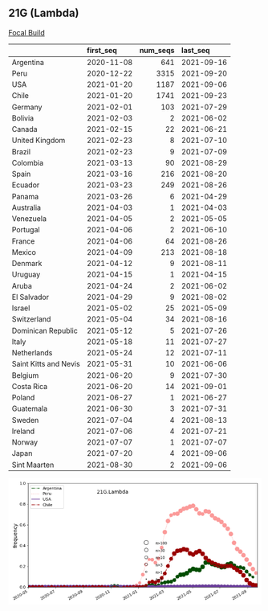 

## 21G (Lambda)
[Focal Build](https://nextstrain.org/groups/neherlab/ncov/21G.Lambda)

|                       | first_seq   |   num_seqs | last_seq   |
|:----------------------|:------------|-----------:|:-----------|
| Argentina             | 2020-11-08  |        641 | 2021-09-16 |
| Peru                  | 2020-12-22  |       3315 | 2021-09-20 |
| USA                   | 2021-01-20  |       1187 | 2021-09-06 |
| Chile                 | 2021-01-20  |       1741 | 2021-09-23 |
| Germany               | 2021-02-01  |        103 | 2021-07-29 |
| Bolivia               | 2021-02-03  |          2 | 2021-06-02 |
| Canada                | 2021-02-15  |         22 | 2021-06-21 |
| United Kingdom        | 2021-02-23  |          8 | 2021-07-10 |
| Brazil                | 2021-02-23  |          9 | 2021-07-09 |
| Colombia              | 2021-03-13  |         90 | 2021-08-29 |
| Spain                 | 2021-03-16  |        216 | 2021-08-20 |
| Ecuador               | 2021-03-23  |        249 | 2021-08-26 |
| Panama                | 2021-03-26  |          6 | 2021-04-29 |
| Australia             | 2021-04-03  |          1 | 2021-04-03 |
| Venezuela             | 2021-04-05  |          2 | 2021-05-05 |
| Portugal              | 2021-04-06  |          2 | 2021-06-10 |
| France                | 2021-04-06  |         64 | 2021-08-26 |
| Mexico                | 2021-04-09  |        213 | 2021-08-18 |
| Denmark               | 2021-04-12  |          9 | 2021-08-11 |
| Uruguay               | 2021-04-15  |          1 | 2021-04-15 |
| Aruba                 | 2021-04-24  |          2 | 2021-06-02 |
| El Salvador           | 2021-04-29  |          9 | 2021-08-02 |
| Israel                | 2021-05-02  |         25 | 2021-05-09 |
| Switzerland           | 2021-05-04  |         34 | 2021-08-16 |
| Dominican Republic    | 2021-05-12  |          5 | 2021-07-26 |
| Italy                 | 2021-05-18  |         11 | 2021-07-27 |
| Netherlands           | 2021-05-24  |         12 | 2021-07-11 |
| Saint Kitts and Nevis | 2021-05-31  |         10 | 2021-06-06 |
| Belgium               | 2021-06-20  |          9 | 2021-07-30 |
| Costa Rica            | 2021-06-20  |         14 | 2021-09-01 |
| Poland                | 2021-06-27  |          1 | 2021-06-27 |
| Guatemala             | 2021-06-30  |          3 | 2021-07-31 |
| Sweden                | 2021-07-04  |          4 | 2021-08-13 |
| Ireland               | 2021-07-06  |          4 | 2021-07-21 |
| Norway                | 2021-07-07  |          1 | 2021-07-07 |
| Japan                 | 2021-07-20  |          4 | 2021-09-06 |
| Sint Maarten          | 2021-08-30  |          2 | 2021-09-06 |

![Overall trends 21G.Lambda](/overall_trends_figures/overall_trends_21G.Lambda.png)
